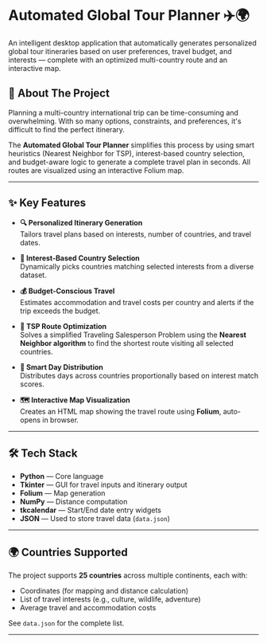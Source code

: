 # **Automated Global Tour Planner ✈️🌍**

An intelligent desktop application that automatically generates personalized global tour itineraries based on user preferences, travel budget, and interests — complete with an optimized multi-country route and an interactive map.

## **📌 About The Project**

Planning a multi-country international trip can be time-consuming and overwhelming. With so many options, constraints, and preferences, it's difficult to find the perfect itinerary.

The **Automated Global Tour Planner** simplifies this process by using smart heuristics (Nearest Neighbor for TSP), interest-based country selection, and budget-aware logic to generate a complete travel plan in seconds. All routes are visualized using an interactive Folium map.

---

## **✨ Key Features**

- **🔍 Personalized Itinerary Generation**  
  Tailors travel plans based on interests, number of countries, and travel dates.

- **🧠 Interest-Based Country Selection**  
  Dynamically picks countries matching selected interests from a diverse dataset.

- **💰 Budget-Conscious Travel**  
  Estimates accommodation and travel costs per country and alerts if the trip exceeds the budget.

- **📍 TSP Route Optimization**  
  Solves a simplified Traveling Salesperson Problem using the **Nearest Neighbor algorithm** to find the shortest route visiting all selected countries.

- **📅 Smart Day Distribution**  
  Distributes days across countries proportionally based on interest match scores.

- **🗺️ Interactive Map Visualization**  
  Creates an HTML map showing the travel route using **Folium**, auto-opens in browser.

---

## **🛠️ Tech Stack**

- **Python** — Core language
- **Tkinter** — GUI for travel inputs and itinerary output
- **Folium** — Map generation
- **NumPy** — Distance computation
- **tkcalendar** — Start/End date entry widgets
- **JSON** — Used to store travel data (`data.json`)

---

## **🌍 Countries Supported**

The project supports **25 countries** across multiple continents, each with:
- Coordinates (for mapping and distance calculation)
- List of travel interests (e.g., culture, wildlife, adventure)
- Average travel and accommodation costs

See `data.json` for the complete list.

---
